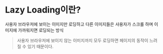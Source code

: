 # Lazy Loading이란?
사용자 브라우저에 보이는 이미지만 로딩하고 다른 이미지들은 사용자가 스크롤 하며 이미지에 가까워지면 로딩되는 방식
 > 사용자 브라우저에 보이지 않는 이미지까지 모두 로딩하면 페이지의 동작이 느려질 수 있기 때문이다.
